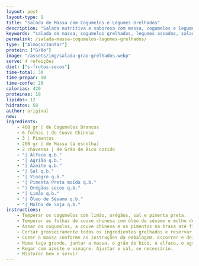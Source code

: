 ```yaml
---
layout: post
layout-type: 1
title: "Salada de Massa com Cogumelos e Legumes Grelhados"
description: "Salada nutritiva e saborosa com massa, cogumelos e legumes grelhados"
keywords: "salada de massa, cogumelos grelhados, legumes assados, salada saudável, prato vegan, receita fácil, almoço leve, salada nutritiva, refeição equilibrada, grão-de-bico."
permalink: /salada-massa-cogumelos-legumes-grelhados/
type: ["Almoço/Jantar"]
protein: ["Grão"]
image: "/assets/img/salada-grao-grelhados.webp"
serve: 4 refeições
diet: ["s-frutos-secos"]
time-total: 30
time-prepar: 10
time-confe: 20
calorias: 420
proteinas: 18
lipidos: 12
hidratos: 58
author: original
new: 
ingredients:
    - 400 gr | de Cogumelos Brancos
    - 6 folhas | de Couve Chinesa
    - 3 | Pimentos
    - 200 gr | de Massa (à escolha)
    - 2 chávenas | de Grão de Bico cozido
    - "| Alface q.b."
    - "| Agrião q.b."
    - "| Azeite q.b."
    - "| Sal q.b."
    - "| Vinagre q.b."
    - "| Pimenta Preta moída q.b."
    - "| Orégãos secos q.b."
    - "| Limão q.b."
    - "| Óleo de Sésamo q.b."
    - "| Molho de Soja q.b."
instructions:
    - Temperar os cogumelos com limão, orégãos, sal e pimenta preta.
    - Temperar as folhas de couve chinesa com óleo de sésamo e molho de soja.
    - Assar os cogumelos, a couve chinesa e os pimentos na brasa até ficarem bem dourados e ligeiramente tostados.
    - Cortar grosseiramente todos os ingredientes grelhados e reservar.
    - Cozer a massa conforme as instruções da embalagem. Escorrer e deixar arrefecer ligeiramente.
    - Numa taça grande, juntar a massa, o grão de bico, a alface, o agrião e os ingredientes grelhados.
    - Regar com azeite e vinagre. Ajustar o sal, se necessário.
    - Misturar bem e servir.
---
```


